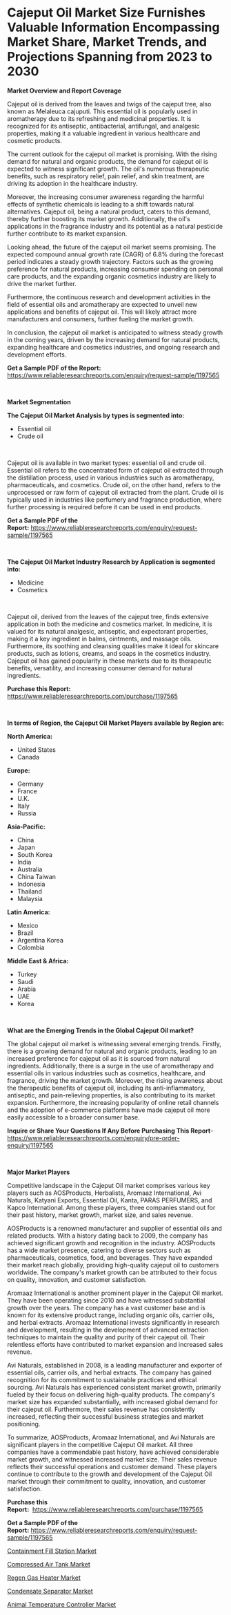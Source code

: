 <p><h1>Cajeput Oil Market Size Furnishes Valuable Information Encompassing Market Share, Market Trends, and Projections Spanning from 2023 to 2030</h1></p><p><strong>Market Overview and Report Coverage</strong></p>
<p><p>Cajeput oil is derived from the leaves and twigs of the cajeput tree, also known as Melaleuca cajuputi. This essential oil is popularly used in aromatherapy due to its refreshing and medicinal properties. It is recognized for its antiseptic, antibacterial, antifungal, and analgesic properties, making it a valuable ingredient in various healthcare and cosmetic products.</p><p>The current outlook for the cajeput oil market is promising. With the rising demand for natural and organic products, the demand for cajeput oil is expected to witness significant growth. The oil's numerous therapeutic benefits, such as respiratory relief, pain relief, and skin treatment, are driving its adoption in the healthcare industry.</p><p>Moreover, the increasing consumer awareness regarding the harmful effects of synthetic chemicals is leading to a shift towards natural alternatives. Cajeput oil, being a natural product, caters to this demand, thereby further boosting its market growth. Additionally, the oil's applications in the fragrance industry and its potential as a natural pesticide further contribute to its market expansion.</p><p>Looking ahead, the future of the cajeput oil market seems promising. The expected compound annual growth rate (CAGR) of 6.8% during the forecast period indicates a steady growth trajectory. Factors such as the growing preference for natural products, increasing consumer spending on personal care products, and the expanding organic cosmetics industry are likely to drive the market further.</p><p>Furthermore, the continuous research and development activities in the field of essential oils and aromatherapy are expected to unveil new applications and benefits of cajeput oil. This will likely attract more manufacturers and consumers, further fueling the market growth.</p><p>In conclusion, the cajeput oil market is anticipated to witness steady growth in the coming years, driven by the increasing demand for natural products, expanding healthcare and cosmetics industries, and ongoing research and development efforts.</p></p>
<p><strong>Get a Sample PDF of the Report:</strong> <a href="https://www.reliableresearchreports.com/enquiry/request-sample/1197565">https://www.reliableresearchreports.com/enquiry/request-sample/1197565</a></p>
<p>&nbsp;</p>
<p><strong>Market Segmentation</strong></p>
<p><strong>The Cajeput Oil Market Analysis by types is segmented into:</strong></p>
<p><ul><li>Essential oil</li><li>Crude oil</li></ul></p>
<p>&nbsp;</p>
<p><p>Cajeput oil is available in two market types: essential oil and crude oil. Essential oil refers to the concentrated form of cajeput oil extracted through the distillation process, used in various industries such as aromatherapy, pharmaceuticals, and cosmetics. Crude oil, on the other hand, refers to the unprocessed or raw form of cajeput oil extracted from the plant. Crude oil is typically used in industries like perfumery and fragrance production, where further processing is required before it can be used in end products.</p></p>
<p><strong>Get a Sample PDF of the Report:</strong>&nbsp;<a href="https://www.reliableresearchreports.com/enquiry/request-sample/1197565">https://www.reliableresearchreports.com/enquiry/request-sample/1197565</a></p>
<p>&nbsp;</p>
<p><strong>The Cajeput Oil Market Industry Research by Application is segmented into:</strong></p>
<p><ul><li>Medicine</li><li>Cosmetics</li></ul></p>
<p>&nbsp;</p>
<p><p>Cajeput oil, derived from the leaves of the cajeput tree, finds extensive application in both the medicine and cosmetics market. In medicine, it is valued for its natural analgesic, antiseptic, and expectorant properties, making it a key ingredient in balms, ointments, and massage oils. Furthermore, its soothing and cleansing qualities make it ideal for skincare products, such as lotions, creams, and soaps in the cosmetics industry. Cajeput oil has gained popularity in these markets due to its therapeutic benefits, versatility, and increasing consumer demand for natural ingredients.</p></p>
<p><strong>Purchase this Report:</strong>&nbsp; <a href="https://www.reliableresearchreports.com/purchase/1197565">https://www.reliableresearchreports.com/purchase/1197565</a></p>
<p>&nbsp;</p>
<p><strong>In terms of Region, the Cajeput Oil Market Players available by Region are:</strong></p>
<p>
    <p> <strong> North America: </strong>
        <ul>
            <li>United States</li>
            <li>Canada</li>
        </ul>
        </p> 
    <p> <strong> Europe: </strong>
        <ul>
            <li>Germany</li>
            <li>France</li>
            <li>U.K.</li>
            <li>Italy</li>
            <li>Russia</li>
        </ul>
        </p> 
    <p> <strong> Asia-Pacific: </strong>
        <ul>
            <li>China</li>
            <li>Japan</li>
            <li>South Korea</li>
            <li>India</li>
            <li>Australia</li>
            <li>China Taiwan</li>
            <li>Indonesia</li>
            <li>Thailand</li>
            <li>Malaysia</li>
        </ul>
        </p> 
    <p> <strong> Latin America: </strong>
        <ul>
            <li>Mexico</li>
            <li>Brazil</li>
            <li>Argentina Korea</li>
            <li>Colombia</li>
        </ul>
        </p> 
    <p> <strong> Middle East & Africa: </strong>
        <ul>
            <li>Turkey</li>
            <li>Saudi</li>
            <li>Arabia</li>
            <li>UAE</li>
            <li>Korea</li>
        </ul>
    </p>
    </p>
<p>&nbsp;</p>
<p><strong>What are the Emerging Trends in the Global Cajeput Oil market?</strong></p>
<p><p>The global cajeput oil market is witnessing several emerging trends. Firstly, there is a growing demand for natural and organic products, leading to an increased preference for cajeput oil as it is sourced from natural ingredients. Additionally, there is a surge in the use of aromatherapy and essential oils in various industries such as cosmetics, healthcare, and fragrance, driving the market growth. Moreover, the rising awareness about the therapeutic benefits of cajeput oil, including its anti-inflammatory, antiseptic, and pain-relieving properties, is also contributing to its market expansion. Furthermore, the increasing popularity of online retail channels and the adoption of e-commerce platforms have made cajeput oil more easily accessible to a broader consumer base.</p></p>
<p><strong>Inquire or Share Your Questions If Any Before Purchasing This Report</strong>- <a href="https://www.reliableresearchreports.com/enquiry/pre-order-enquiry/1197565">https://www.reliableresearchreports.com/enquiry/pre-order-enquiry/1197565</a></p>
<p>&nbsp;</p>
<p><strong>Major Market Players</strong></p>
<p><p>Competitive landscape in the Cajeput Oil market comprises various key players such as AOSProducts, Herbalists, Aromaaz International, Avi Naturals, Katyani Exports, Essential Oil, Kanta, PARAS PERFUMERS, and Kapco International. Among these players, three companies stand out for their past history, market growth, market size, and sales revenue.</p><p>AOSProducts is a renowned manufacturer and supplier of essential oils and related products. With a history dating back to 2009, the company has achieved significant growth and recognition in the industry. AOSProducts has a wide market presence, catering to diverse sectors such as pharmaceuticals, cosmetics, food, and beverages. They have expanded their market reach globally, providing high-quality cajeput oil to customers worldwide. The company's market growth can be attributed to their focus on quality, innovation, and customer satisfaction.</p><p>Aromaaz International is another prominent player in the Cajeput Oil market. They have been operating since 2010 and have witnessed substantial growth over the years. The company has a vast customer base and is known for its extensive product range, including organic oils, carrier oils, and herbal extracts. Aromaaz International invests significantly in research and development, resulting in the development of advanced extraction techniques to maintain the quality and purity of their cajeput oil. Their relentless efforts have contributed to market expansion and increased sales revenue.</p><p>Avi Naturals, established in 2008, is a leading manufacturer and exporter of essential oils, carrier oils, and herbal extracts. The company has gained recognition for its commitment to sustainable practices and ethical sourcing. Avi Naturals has experienced consistent market growth, primarily fueled by their focus on delivering high-quality products. The company's market size has expanded substantially, with increased global demand for their cajeput oil. Furthermore, their sales revenue has consistently increased, reflecting their successful business strategies and market positioning.</p><p>To summarize, AOSProducts, Aromaaz International, and Avi Naturals are significant players in the competitive Cajeput Oil market. All three companies have a commendable past history, have achieved considerable market growth, and witnessed increased market size. Their sales revenue reflects their successful operations and customer demand. These players continue to contribute to the growth and development of the Cajeput Oil market through their commitment to quality, innovation, and customer satisfaction.</p></p>
<p><strong>Purchase this Report:</strong>&nbsp;&nbsp;<a href="https://www.reliableresearchreports.com/purchase/1197565">https://www.reliableresearchreports.com/purchase/1197565</a></p>
<p></p>
<p><strong>Get a Sample PDF of the Report:</strong>&nbsp;<a href="https://www.reliableresearchreports.com/enquiry/request-sample/1197565">https://www.reliableresearchreports.com/enquiry/request-sample/1197565</a></p>
<p><p><a href="https://medium.com/@jaremington56468/containment-fill-station-market-comprehensive-assessment-by-type-application-and-geography-6ed37ee31bd3">Containment Fill Station Market</a></p><p><a href="https://medium.com/@damorgan64868/compressed-air-tank-market-insights-into-market-cagr-market-trends-and-growth-strategies-c29d569a4230">Compressed Air Tank Market</a></p><p><a href="https://medium.com/@malcomw102036/regen-gas-heater-market-analysis-its-cagr-market-segmentation-and-global-industry-overview-69f869a756e7">Regen Gas Heater Market</a></p><p><a href="https://medium.com/@peterm12562/condensate-separator-market-comprehensive-assessment-by-type-application-and-geography-4a0e198d4606">Condensate Separator Market</a></p><p><a href="https://medium.com/@scanw41036/animal-temperature-controller-market-furnishes-information-on-market-share-market-trends-and-22b036116f1e">Animal Temperature Controller Market</a></p></p>